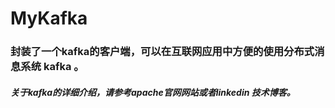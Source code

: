 MyKafka
=======================

### 封装了一个kafka的客户端，可以在互联网应用中方便的使用分布式消息系统 kafka 。

##### 关于kafka的详细介绍，请参考apache官网网站或者linkedin 技术博客。
